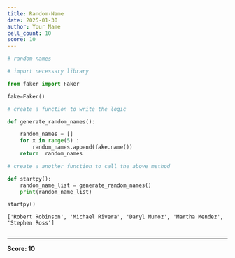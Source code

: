 ```yaml
---
title: Random-Name
date: 2025-01-30
author: Your Name
cell_count: 10
score: 10
---
```


```python
# random names
```


```python
# import necessary library
```


```python
from faker import Faker
```


```python
fake=Faker()
```


```python
# create a function to write the logic
```


```python
def generate_random_names():

    random_names = []
    for x in range(5) :
        random_names.append(fake.name())
    return  random_names  
```


```python
# create a another function to call the above method 
```


```python
def startpy():
    random_name_list = generate_random_names()   
    print(random_name_list)
```


```python
startpy()
```

    ['Robert Robinson', 'Michael Rivera', 'Daryl Munoz', 'Martha Mendez', 'Stephen Ross']



```python

```


---
**Score: 10**

